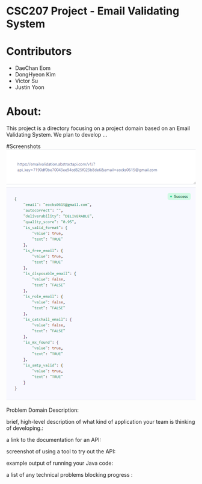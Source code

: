 # CSC207 Project - Email Validating System
# Contributors
- DaeChan Eom
- DongHyeon Kim
- Victor Su
- Justin Yoon
  
# About:
This project is a directory focusing on a project domain based on an Email Validating System. We plan to develop ...

#Screenshots
![screenshot1.png](screenshot1.png)



Problem Domain Description: 

brief, high-level description of what kind of application your team is thinking of developing.:

a link to the documentation for an API:

screenshot of using a tool to try out the API:

example output of running your Java code:

a list of any technical problems blocking progress :
